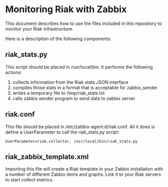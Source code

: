 # Monitoring Riak with Zabbix

This document describes how to use the files included in this repository to monitor your Riak infrastructure.

Here is a description of the following components:


## riak_stats.py

This script should be placed in /usr/local/bin.  It performs the following actions:

1. collects information from the Riak stats JSON interface
2. compiles those stats in a format that is acceptable for zabbix_sender
3. writes a temporary file to /tmp/riak_stats.txt
4. calls zabbix sender program to send data to zabbix server



## riak.conf

This file should be placed in /etc/zabbix-agent.d/riak.conf.  All it does is define a UserParameter to call the riak_stats.py script:

	UserParameter=riak.collector, /usr/local/bin/riak_stats.py
	
## riak_zabbix_template.xml


Importing this file will create a Riak template in your Zabbix installation with a number of different Zabbix items and graphs.  Link it to your Riak servers to start collect metrics.	
